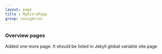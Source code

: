 ```yaml
---
layout: page
title : MyExtraPage
group: navigation
---
```


### Overview pages

Added one more page.  It should be listed in Jekyll global variable site.page



